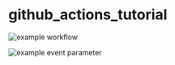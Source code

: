 # github_actions_tutorial

![example workflow](https://github.com/punipuni21/github_actions_tutorial/actions/workflows/java-ci.yml/badge.svg)

![example event parameter](https://github.com/punipuni21/github_actions_tutorial/actions/workflows/main.yml/badge.svg?event=push)